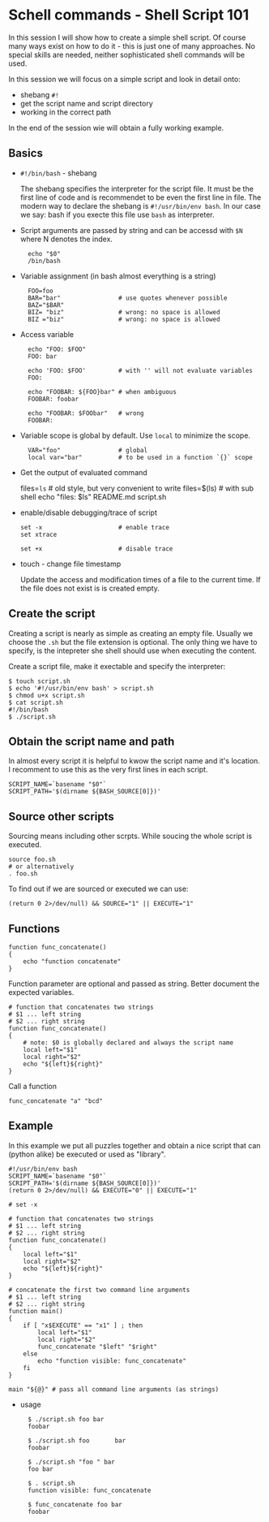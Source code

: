 # Schell commands - Shell Script 101

In this session I will show how to create a simple shell script.
Of course many ways exist on how to do it - this is just one of many approaches.
No special skills are needed, neither sophisticated shell commands will be used.

In this session we will focus on a simple script and look in detail onto:

* shebang `#!`
* get the script name and script directory
* working in the correct path

In the end of the session wie will obtain a fully working example.


## Basics

* `#!/bin/bash` - shebang

    The shebang specifies the interpreter for the script file.
    It must be the first line of code and is recommendet to be even the first line in file.
    The modern way to declare the shebang is `#!/usr/bin/env bash`.
    In our case we say: bash if you execte this file use `bash` as interpreter.

* Script arguments are passed by string and can be accessd with `$N` where N denotes the index.
    
        echo "$0"
        /bin/bash

* Variable assignment (in bash almost everything is a string)

        FOO=foo
        BAR="bar"                # use quotes whenever possible
        BAZ="$BAR"
        BIZ= "biz"               # wrong: no space is allowed 
        BIZ ="biz"               # wrong: no space is allowed 
    
* Access variable

        echo "FOO: $FOO"
        FOO: bar
        
        echo 'FOO: $FOO'         # with '' will not evaluate variables
        FOO:
      
        echo "FOOBAR: ${FOO}bar" # when ambiguous 
        FOOBAR: foobar
        
        echo "FOOBAR: $FOObar"   # wrong
        FOOBAR: 
      
    
* Variable scope is global by default. Use `local` to minimize the scope.

        VAR="foo"                # global
        local var="bar"          # to be used in a function `{}` scope
    
* Get the output of evaluated command

    files=`ls`                   # old style, but very convenient to write
    files=$(ls)                  # with sub shell
    echo "files: $ls"
    README.md script.sh        

* enable/disable debugging/trace of script

      set -x                     # enable trace
      set xtrace
      
      set +x                     # disable trace
      
* touch - change file timestamp

    Update the access and modification times of a file to the current time.
    If the file does not exist is is created empty.

## Create the script

Creating a script is nearly as simple as creating an empty file. 
Usually we choose the `.sh` but the file extension is optional.
The only thing we have to specify, is the intepreter she shell should use when executing the content.

Create a script file, make it exectable and specify the interpreter:
    
    $ touch script.sh
    $ echo '#!/usr/bin/env bash' > script.sh
    $ chmod u+x script.sh
    $ cat script.sh
    #!/bin/bash
    $ ./script.sh


## Obtain the script name and path
In almost every script it is helpful to kwow the script name and it's location.
I recomment to use this as the very first lines in each script.

    SCRIPT_NAME=`basename "$0"`
    SCRIPT_PATH='$(dirname ${BASH_SOURCE[0]})'

## Source other scripts
Sourcing means including other scrpts. 
While soucing the whole script is executed. 

    source foo.sh
    # or alternatively
    . foo.sh

To find out if we are sourced or executed we can use:

    (return 0 2>/dev/null) && SOURCE="1" || EXECUTE="1"

## Functions

    function func_concatenate() 
    {
        echo "function concatenate"
    }

Function parameter are optional and passed as string. 
Better document the expected variables.

    # function that concatenates two strings
    # $1 ... left string
    # $2 ... right string
    function func_concatenate() 
    {
        # note: $0 is globally declared and always the script name
        local left="$1"
        local right="$2"
        echo "${left}${right}"
    }
    
Call a function
    
    func_concatenate "a" "bcd"
    

## Example

In this example we put all puzzles together and obtain a nice script
that can (python alike) be executed or used as "library".

    #!/usr/bin/env bash
    SCRIPT_NAME=`basename "$0"`
    SCRIPT_PATH='$(dirname ${BASH_SOURCE[0]})'
    (return 0 2>/dev/null) && EXECUTE="0" || EXECUTE="1"
    
    # set -x
    
    # function that concatenates two strings
    # $1 ... left string
    # $2 ... right string
    function func_concatenate() 
    {
        local left="$1"
        local right="$2"
        echo "${left}${right}"
    }
    
    # concatenate the first two command line arguments
    # $1 ... left string
    # $2 ... right string
    function main() 
    {    
        if [ "x$EXECUTE" == "x1" ] ; then
            local left="$1"
            local right="$2"
            func_concatenate "$left" "$right"
        else
            echo "function visible: func_concatenate"
        fi
    }
    
    main "${@}" # pass all command line arguments (as strings)


* usage

        $ ./script.sh foo bar
        foobar
        
        $ ./script.sh foo       bar 
        foobar

        $ ./script.sh "foo " bar
        foo bar

        $ . script.sh
        function visible: func_concatenate
        
        $ func_concatenate foo bar
        foobar


